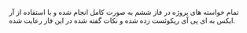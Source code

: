 تمام خواسته های پروژه در فاز ششم به صورت کامل انجام شده و با استفاده از آر ایکس به ای پی آی ریکوئست زده شده و نکات گفته شده در این فاز رعایت شده.
